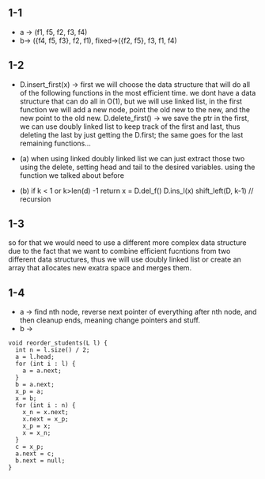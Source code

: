 ## 1-1
* a -> (f1, f5, f2, f3, f4)
* b-> ({f4, f5, f3}, f2, f1), fixed->({f2, f5}, f3, f1, f4)

## 1-2
* D.insert_first(x) -> first we will choose the data structure that will do
all of the following functions in the most efficient time.
we dont have a data structure that can do all in O(1),
but we will use linked list, in the first function we will add
a new node,  point the old new to the new, and the new
point to the old new.
D.delete_first() -> we save the ptr in the first, we can use doubly
linked list to keep track of the first and last, thus deleting the last
by just getting the D.first;
the same goes for the last remaining functions...

* (a) when using linked doubly linked list we can just extract those two
using the delete, setting head and tail to the desired variables.
using the function we talked about before

* (b)
if k < 1 or k>len(d) -1 return
x = D.del_f()
D.ins_l(x)
shift_left(D, k-1) // recursion

## 1-3
so for that we would need to use a different more complex data structure
due to the fact that we want to combine efficient fucntions from two
different data structures, thus we will use doubly linked list
or create an array that allocates new exatra space and merges them.

## 1-4

* a -> find nth node, reverse next pointer of everything after nth node, and then cleanup ends, meaning change pointers and stuff.
* b ->
```
void reorder_students(L l) {
  int n = l.size() / 2;
  a = l.head;
  for (int i : l) {
    a = a.next;
  }
  b = a.next;
  x_p = a;
  x = b;
  for (int i : n) {
    x_n = x.next;
    x.next = x_p;
    x_p = x;
    x = x_n;
  }
  c = x_p;
  a.next = c;
  b.next = null;
}
```
